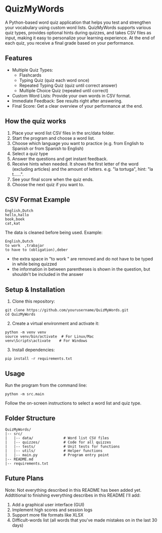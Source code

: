 # QuizMyWords

A Python-based word quiz application that helps you test and strengthen your vocabulary using custom word lists. QuizMyWords supports various quiz types, provides optional hints during quizzes, and takes CSV files as input, making it easy to personalize your learning experience. At the end of each quiz, you receive a final grade based on your performance.


## Features

* Multiple Quiz Types:
  * Flashcards
  * Typing Quiz (quiz each word once)
  * Repeated Typing Quiz (quiz until correct answer)
  * Multiple Choice Quiz (repeated until correct)
* Custom Word Lists: Provide your own words in CSV format.
* Immediate Feedback: See results right after answering.
* Final Score: Get a clear overview of your performance at the end.


## How the quiz works

1. Place your word list CSV files in the src/data folder.
2. Start the program and choose a word list.
3. Choose which language you want to practice (e.g. from English to Spanish or from Spanish to English)
3. Select a quiz type
4. Answer the questions and get instant feedback.
5. Receive hints when needed. It shows the first letter of the word (excluding articles) and the amount of letters. e.g. "la tortuga", hint: "la t......".
6. See your final score when the quiz ends.
6. Choose the next quiz if you want to.


## CSV Format Example

```
English,Dutch
hello,hallo
book,boek
cat,kat
```

The data is cleaned before being used.
Example:
```
English,Dutch
to work  ,trabajar
to have to (obligation),deber
```
* the extra space in "to work  " are removed and do not have to be typed in while being quizzed
* the information in between parentheses is shown in the question, but shouldn't be included in the answer


## Setup & Installation

1. Clone this repository:

```
git clone https://github.com/yourusername/QuizMyWords.git
cd QuizMyWords
```

2. Create a virtual environment and activate it:

```
python -m venv venv
source venv/bin/activate  # For Linux/Mac
venv\Scripts\activate    # For Windows
```

3. Install dependencies:

```
pip install -r requirements.txt
```


## Usage

Run the program from the command line:

```
python -m src.main
```
Follow the on-screen instructions to select a word list and quiz type.


## Folder Structure

```
QuizMyWords/
|-- src/
|   |-- data/              # Word list CSV files
|   |-- quizzes/           # Code for all quizzes
|   |-- tests/             # Unit tests for functions
|   |-- utils/             # Helper functions
|   |-- main.py            # Program entry point
|-- README.md
|-- requirements.txt
```


## Future Plans

Note: Not everything described in this README has been added yet.
Addtitional to finishing everything describes in this README I'll add:

1. Add a graphical user interface (GUI)
2. Implement high scores and session logs
3. Support more file formats like XLSX
4. Difficult-words list (all words that you've made mistakes on in the last 30 days)

